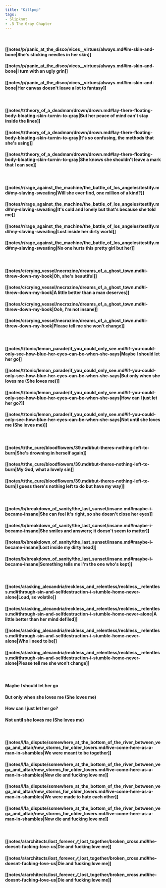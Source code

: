```yaml
---
title: "Killpop"
tags:
- Slipknot
- .5 The Gray Chapter
---
```

&nbsp;
#### [[notes/p/panic_at_the_disco/vices__virtues/always.md#im-skin-and-bone|She's sticking needles in her skin]]
#### [[notes/p/panic_at_the_disco/vices__virtues/always.md#im-skin-and-bone|I turn with an ugly grin]]
#### [[notes/p/panic_at_the_disco/vices__virtues/always.md#im-skin-and-bone|Her canvas doesn't leave a lot to fantasy]]
&nbsp;
#### [[notes/t/theory_of_a_deadman/drown/drown.md#lay-there-floating-body-bloating-skin-turnin-to-gray|But her peace of mind can't stay inside the lines]]
#### [[notes/t/theory_of_a_deadman/drown/drown.md#lay-there-floating-body-bloating-skin-turnin-to-gray|It's so confusing, the methods that she's using]]
#### [[notes/t/theory_of_a_deadman/drown/drown.md#lay-there-floating-body-bloating-skin-turnin-to-gray|She knows she shouldn't leave a mark that I can see]]
&nbsp;
#### [[notes/r/rage_against_the_machine/the_battle_of_los_angeles/testify.md#my-slaving-sweating|Will she ever find, one million of a kind?]]
#### [[notes/r/rage_against_the_machine/the_battle_of_los_angeles/testify.md#my-slaving-sweating|It's cold and lonely but that's because she told me]]
#### [[notes/r/rage_against_the_machine/the_battle_of_los_angeles/testify.md#my-slaving-sweating|Lost inside her dirty world]]
#### [[notes/r/rage_against_the_machine/the_battle_of_los_angeles/testify.md#my-slaving-sweating|No one hurts this pretty girl but her]]
&nbsp;
#### [[notes/c/crying_vessel/necrozine/dreams_of_a_ghost_town.md#i-threw-down-my-book|Oh, she's beautiful]]
#### [[notes/c/crying_vessel/necrozine/dreams_of_a_ghost_town.md#i-threw-down-my-book|A little better than a man deserves]]
#### [[notes/c/crying_vessel/necrozine/dreams_of_a_ghost_town.md#i-threw-down-my-book|Ooh, I'm not insane]]
#### [[notes/c/crying_vessel/necrozine/dreams_of_a_ghost_town.md#i-threw-down-my-book|Please tell me she won't change]]
&nbsp;
#### [[notes/t/tonic/lemon_parade/if_you_could_only_see.md#if-you-could-only-see-how-blue-her-eyes-can-be-when-she-says|Maybe I should let her go]]
#### [[notes/t/tonic/lemon_parade/if_you_could_only_see.md#if-you-could-only-see-how-blue-her-eyes-can-be-when-she-says|But only when she loves me (She loves me)]]
#### [[notes/t/tonic/lemon_parade/if_you_could_only_see.md#if-you-could-only-see-how-blue-her-eyes-can-be-when-she-says|How can I just let her go?]]
#### [[notes/t/tonic/lemon_parade/if_you_could_only_see.md#if-you-could-only-see-how-blue-her-eyes-can-be-when-she-says|Not until she loves me (She loves me)]]
&nbsp;
#### [[notes/t/the_cure/bloodflowers/39.md#but-theres-nothing-left-to-burn|She's drowning in herself again]]
#### [[notes/t/the_cure/bloodflowers/39.md#but-theres-nothing-left-to-burn|My God, what a lovely sin]]
#### [[notes/t/the_cure/bloodflowers/39.md#but-theres-nothing-left-to-burn|I guess there's nothing left to do but have my way]]
&nbsp;
#### [[notes/b/breakdown_of_sanity/the_last_sunset/insane.md#maybe-i-became-insane|She can feel it's right, so she doesn't close her eyes]]
#### [[notes/b/breakdown_of_sanity/the_last_sunset/insane.md#maybe-i-became-insane|She smiles and answers; it doesn't seem to matter]]
#### [[notes/b/breakdown_of_sanity/the_last_sunset/insane.md#maybe-i-became-insane|Lost inside my dirty head]]
#### [[notes/b/breakdown_of_sanity/the_last_sunset/insane.md#maybe-i-became-insane|Something tells me I'm the one who's kept]]
&nbsp;
#### [[notes/a/asking_alexandria/reckless_and_relentless/reckless__relentless.md#through-sin-and-selfdestruction-i-stumble-home-never-alone|Loud, so volatile]]
#### [[notes/a/asking_alexandria/reckless_and_relentless/reckless__relentless.md#through-sin-and-selfdestruction-i-stumble-home-never-alone|A little better than her mind defiled]]
#### [[notes/a/asking_alexandria/reckless_and_relentless/reckless__relentless.md#through-sin-and-selfdestruction-i-stumble-home-never-alone|Who I need to be]]
#### [[notes/a/asking_alexandria/reckless_and_relentless/reckless__relentless.md#through-sin-and-selfdestruction-i-stumble-home-never-alone|Please tell me she won't change]]
&nbsp;
#### Maybe I should let her go
#### But only when she loves me (She loves me)
#### How can I just let her go?
#### Not until she loves me (She loves me)
&nbsp;
#### [[notes/l/la_dispute/somewhere_at_the_bottom_of_the_river_between_vega_and_altair/new_storms_for_older_lovers.md#ive-come-here-as-a-man-in-shambles|We were meant to be together]]
#### [[notes/l/la_dispute/somewhere_at_the_bottom_of_the_river_between_vega_and_altair/new_storms_for_older_lovers.md#ive-come-here-as-a-man-in-shambles|Now die and fucking love me]]
#### [[notes/l/la_dispute/somewhere_at_the_bottom_of_the_river_between_vega_and_altair/new_storms_for_older_lovers.md#ive-come-here-as-a-man-in-shambles|We were made to hate each other]]
#### [[notes/l/la_dispute/somewhere_at_the_bottom_of_the_river_between_vega_and_altair/new_storms_for_older_lovers.md#ive-come-here-as-a-man-in-shambles|Now die and fucking love me]]
&nbsp;
#### [[notes/a/architects/lost_forever_∕∕_lost_together/broken_cross.md#he-doesnt-fucking-love-us|Die and fucking love me]]
#### [[notes/a/architects/lost_forever_∕∕_lost_together/broken_cross.md#he-doesnt-fucking-love-us|Die and fucking love me]]
#### [[notes/a/architects/lost_forever_∕∕_lost_together/broken_cross.md#he-doesnt-fucking-love-us|Die and fucking love me]]
